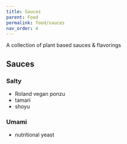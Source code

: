 ```yaml
---
title: Sauces
parent: Food
permalink: food/sauces
nav_order: 4
---
```


A collection of plant based sauces & flavorings

## Sauces

### Salty

- Roland vegan ponzu
- tamari
- shoyu


### Umami

- nutritional yeast